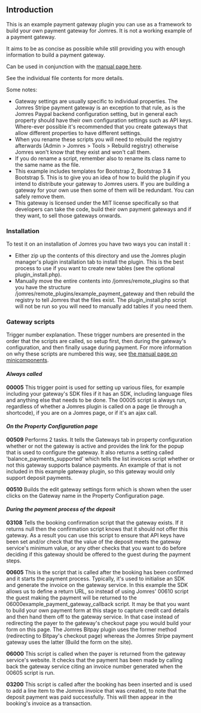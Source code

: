 ## Introduction

This is an example payment gateway plugin you can use as a framework to build your own payment gateway for Jomres. It is not a working example of a payment gateway. 

It aims to be as concise as possible while still providing you with enough information to build a payment gateway. 

Can be used in conjunction with the [manual page here](https://www.jomres.net/manual/developers-guide-2/58-other-discussions/payment-gateways/281-gateway-aide-memoire).

See the individual file contents for more details.

Some notes:
- Gateway settings are usually specific to individual properties. The Jomres Stripe payment gateway is an exception to that rule, as is the Jomres Paypal backend configuration setting, but in general each property should have their own configuration settings such as API keys. Where-ever possible it's recommended that you create gateways that allow different properties to have different settings.
- When you rename these scripts you will need to rebuild the registry afterwards (Admin > Jomres > Tools > Rebuild registry) otherwise Jomres won't know that they exist and won't call them.
- If you do rename a script, remember also to rename its class name to the same name as the file.
- This example includes templates for Bootstrap 2, Bootstrap 3 & Bootstrap 5. This is to give you an idea of how to build the plugin if you intend to distribute your gateway to Jomres users. If you are building a gateway for your own use then some of them will be redundant. You can safely remove them.
- This gateway is licensed under the MIT license specifically so that developers can take the code, build their own payment gateways and if they want, to sell those gateways onwards.

### Installation

To test it on an installation of Jomres you have two ways you can install it : 
- Either zip up the contents of this directory and use the Jomres plugin manager's plugin installation tab to install the plugin. This is the best process to use if you want to create new tables (see the optional plugin_install.php).
- Manually move the entire contents into /jomres/remote_plugins so that you have the structure /jomres/remote_plugins/example_payment_gateway and then rebuild the registry to tell Jomres that the files exist. The plugin_install.php script will not be run so you will need to manually add tables if you need them.

### Gateway scripts

Trigger number explanation. These trigger numbers are presented in the order that the scripts are called, so setup first, then during the gateway's configuration, and then finally usage during payment. For more information on why these scripts are numbered this way, see [the manual page on minicomponents](https://www.jomres.net/manual/developers-guide-2/51-introduction/263-minicomponents).

#### *Always called*

**00005** This trigger point is used for setting up various files, for example including your gateway's SDK files if it has an SDK, including language files and anything else that needs to be done. The 00005 script is always run, regardless of whether a Jomres plugin is called on a page (ie through a shortcode), if you are on a Jomres page, or if it's an ajax call.

#### *On the Property Configuration page*

**00509** Performs 2 tasks. It tells the Gateways tab in property configuration whether or not the gateway is active and provides the link for the popup that is used to configure the gateway. It also returns a setting called 'balance_payments_supported' which tells the list invoices script whether or not this gateway supports balance payments. An example of that is not included in this example gateway plugin, so this gateway would only support deposit payments.

**00510** Builds the edit gateway settings form which is shown when the user clicks on the Gateway name in the Property Configuration page.

#### *During the payment process of the deposit*

**03108** Tells the booking confirmation script that the gateway exists. If it returns null then the confirmation script knows that it should not offer this gateway. As a result you can use this script to ensure that API keys have been set and/or check that the value of the deposit meets the gateway service's minimum value, or any other checks that you want to do before deciding if this gateway should be offered to the guest during the payment steps.

**00605** This is the script that is called after the booking has been confirmed and it starts the payment process. Typically, it's used to initialise an SDK and generate the invoice on the gateway service. In this example the SDK allows us to define a return URL, so instead of using Jomres' 00610 script the guest making the payment will be returned to the 06000example_payment_gateway_callback script. It may be that you want to build your own payment form at this stage to capture credit card details and then hand them off to the gateway service. In that case instead of redirecting the payer to the gateway's checkout page you would build your form on this page. The Jomres Bitpay plugin uses the former method (redirecting to Bitpay's checkout page) whereas the Jomres Stripe payment gateway uses the latter (Build the form on the site).

**06000** This script is called when the payer is returned from the gateway service's website. It checks that the payment has been made by calling back the gateway service citing an invoice number generated when the 00605 script is run. 

**03200** This script is called after the booking has been inserted and is used to add a line item to the Jomres invoice that was created, to note that the deposit payment was paid successfully. This will then appear in the booking's invoice as a transaction.
